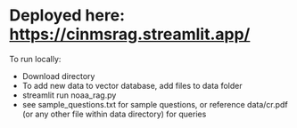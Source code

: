 # Deployed here: https://cinmsrag.streamlit.app/

To run locally:
  - Download directory
  - To add new data to vector database, add files to data folder
  - streamlit run noaa_rag.py
  - see sample_questions.txt for sample questions, or reference data/cr.pdf (or any other file within data directory) for queries
    
